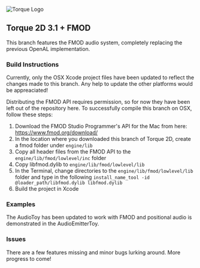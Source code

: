 ![Torque Logo](http://static.garagegames.com/static/pg/logokits/Torque-Logo_H.png)
## Torque 2D 3.1 + FMOD

This branch features the FMOD audio system, completely replacing the previous OpenAL implementation.

### Build Instructions

Currently, only the OSX Xcode project files have been updated to reflect the changes made to this branch. Any help to update the other platforms would be appreaciated!

Distributing the FMOD API requires permission, so for now they have been left out of the repository here. To successfully compile this branch on OSX, follow these steps:

  1. Download the FMOD Studio Programmer's API for the Mac from here: https://www.fmod.org/download/
  2. In the location where you downloaded this branch of Torque 2D, create a fmod folder under `engine/lib`
  3. Copy all header files from the FMOD API to the `engine/lib/fmod/lowlevel/inc` folder
  4. Copy libfmod.dylib to `engine/lib/fmod/lowlevel/lib`
  5. In the Terminal, change directories to the `engine/lib/fmod/lowlevel/lib` folder and type in the following `install_name_tool -id @loader_path/libfmod.dylib libfmod.dylib`
  6. Build the project in Xcode


### Examples

The AudioToy has been updated to work with FMOD and positional audio is demonstrated in the AudioEmitterToy.


### Issues

There are a few features missing and minor bugs lurking around. More progress to come!
